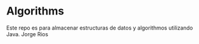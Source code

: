 # Algorithms
Este repo es para almacenar estructuras de datos y algorithmos utilizando Java.
Jorge Rios
